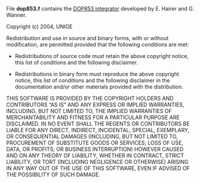 File **dop853.f** contains the [DOP853 integrator](http://www.unige.ch/~hairer/prog/nonstiff/dop853.f) developed by E. Hairer and G. Wanner.

Copyright (c) 2004, UNIGE

Redistribution and use in source and binary forms, with or without 
modification, are permitted provided that the following conditions are 
met:

- Redistributions of source code must retain the above copyright 
notice, this list of conditions and the following disclaimer.

- Redistributions in binary form must reproduce the above copyright 
notice, this list of conditions and the following disclaimer in the 
documentation and/or other materials provided with the distribution.

THIS SOFTWARE IS PROVIDED BY THE COPYRIGHT HOLDERS AND CONTRIBUTORS “AS 
IS” AND ANY EXPRESS OR IMPLIED WARRANTIES, INCLUDING, BUT NOT LIMITED 
TO, THE IMPLIED WARRANTIES OF MERCHANTABILITY AND FITNESS FOR A 
PARTICULAR PURPOSE ARE DISCLAIMED. IN NO EVENT SHALL THE REGENTS OR 
CONTRIBUTORS BE LIABLE FOR ANY DIRECT, INDIRECT, INCIDENTAL, SPECIAL, 
EXEMPLARY, OR CONSEQUENTIAL DAMAGES (INCLUDING, BUT NOT LIMITED TO, 
PROCUREMENT OF SUBSTITUTE GOODS OR SERVICES; LOSS OF USE, DATA, OR 
PROFITS; OR BUSINESS INTERRUPTION) HOWEVER CAUSED AND ON ANY THEORY OF 
LIABILITY, WHETHER IN CONTRACT, STRICT LIABILITY, OR TORT (INCLUDING 
NEGLIGENCE OR OTHERWISE) ARISING IN ANY WAY OUT OF THE USE OF THIS 
SOFTWARE, EVEN IF ADVISED OF THE POSSIBILITY OF SUCH DAMAGE.
